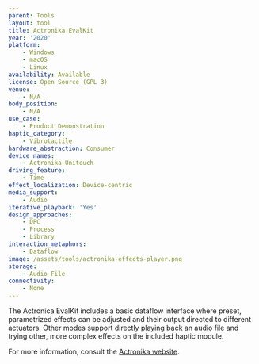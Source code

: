 ```yaml
---
parent: Tools
layout: tool
title: Actronika EvalKit
year: '2020'
platform:
    - Windows
    - macOS
    - Linux
availability: Available
license: Open Source (GPL 3)
venue:
    - N/A
body_position:
    - N/A
use_case:
    - Product Demonstration
haptic_category:
    - Vibrotactile
hardware_abstraction: Consumer
device_names:
    - Actronika Unitouch
driving_feature:
    - Time
effect_localization: Device-centric
media_support:
    - Audio
iterative_playback: 'Yes'
design_approaches:
    - DPC
    - Process
    - Library
interaction_metaphors:
    - Dataflow
image: /assets/tools/actronika-effects-player.png
storage:
    - Audio File
connectivity:
    - None
---
```

The Actronica EvalKit includes a basic dataflow interface where preset, parametrized effects can be adjusted and their output directed to different actuators.
Other modes support directly playing back an audio file and trying other, more complex effects on the included haptic module.

For more information, consult the [Actronika website](https://www.actronika.com/).
